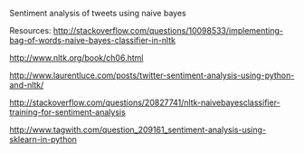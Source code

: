 Sentiment analysis of tweets using naive bayes

Resources:
http://stackoverflow.com/questions/10098533/implementing-bag-of-words-naive-bayes-classifier-in-nltk

http://www.nltk.org/book/ch06.html

http://www.laurentluce.com/posts/twitter-sentiment-analysis-using-python-and-nltk/

http://stackoverflow.com/questions/20827741/nltk-naivebayesclassifier-training-for-sentiment-analysis

http://www.tagwith.com/question_209161_sentiment-analysis-using-sklearn-in-python